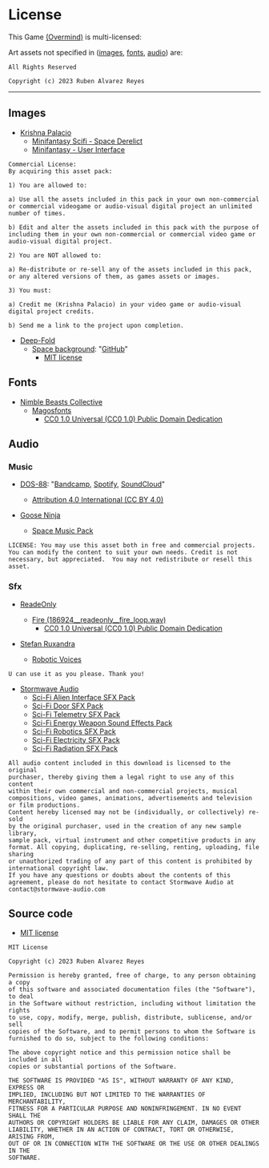 # License

This Game [(Overmind)](https://github.com/thisisnotruben/Overmind) is multi-licensed:

Art assets not specified in ([images](#images), [fonts](#fonts), [audio](#audio)) are:
```
All Rights Reserved

Copyright (c) 2023 Ruben Alvarez Reyes
```
___

## Images
- [Krishna Palacio](https://krishna-palacio.itch.io/)
	- [Minifantasy Scifi - Space Derelict](https://krishna-palacio.itch.io/minifantasy-scifi-space-derelict)
	- [Minifantasy - User Interface](https://krishna-palacio.itch.io/minifantasy-user-interface)
```
Commercial License:
By acquiring this asset pack:

1) You are allowed to:

a) Use all the assets included in this pack in your own non-commercial or commercial videogame or audio-visual digital project an unlimited number of times. 

b) Edit and alter the assets included in this pack with the purpose of including them in your own non-commercial or commercial video game or audio-visual digital project.

2) You are NOT allowed to:

a) Re-distribute or re-sell any of the assets included in this pack, or any altered versions of them, as games assets or images.

3) You must:

a) Credit me (Krishna Palacio) in your video game or audio-visual digital project credits.

b) Send me a link to the project upon completion.
```

- [Deep-Fold](https://deep-fold.itch.io/)
	- [Space background](https://deep-fold.itch.io/space-background-generator): "[GitHub](https://github.com/Deep-Fold/PixelSpace)"
		- [MIT license](https://opensource.org/licenses/MIT)

## Fonts

- [Nimble Beasts Collective](https://nimblebeastscollective.itch.io/)
	- [Magosfonts](https://nimblebeastscollective.itch.io/magosfonts)
		- [CC0 1.0 Universal (CC0 1.0) Public Domain Dedication](https://creativecommons.orgpublicdomain/zero/1.0/)

## Audio

### Music

- [DOS-88](https://www.youtube.com/@DOSEightyEight/featured): "[Bandcamp](https://dos88.bandcamp.com/), [Spotify](https://open.spotify.com/artist/38BQPdGxJDQ6G8gZ4EuZBH?si=lIHXqWyNSCCqh-cZ0qHMgA&nd=1), [SoundCloud](soundcloud.com/dos-88)"
	- [Attribution 4.0 International (CC BY 4.0)](https://creativecommons.org/licenses/by/4.0/)

- [Goose Ninja](https://gooseninja.itch.io/)
	- [Space Music Pack](https://gooseninja.itch.io/space-music-pack)
```
LICENSE: You may use this asset both in free and commercial projects. You can modify the content to suit your own needs. Credit is not necessary, but appreciated.  You may not redistribute or resell this asset.
```

### Sfx

- [ReadeOnly](https://freesound.org/people/ReadeOnly/)
	- [Fire (186924__readeonly__fire_loop.wav)](https://freesound.org/people/ReadeOnly/sounds/186924/)
		- [CC0 1.0 Universal (CC0 1.0)
Public Domain Dedication](https://creativecommons.org/publicdomain/zero/1.0/)

- [Stefan Ruxandra](https://fanestelaru.itch.io/)
	- [Robotic Voices](https://fanestelaru.itch.io/robotic-voices)
```
U can use it as you please. Thank you!
```

- [Stormwave Audio](https://www.stormwave-audio.com/)
	- [Sci-Fi Alien Interface SFX Pack](https://stormwave-audio.itch.io/sci-fi-alien-interface-sfx-pack)
	- [Sci-Fi Door SFX Pack](https://stormwave-audio.itch.io/sci-fi-door-pack)
	- [Sci-Fi Telemetry SFX Pack](https://stormwave-audio.itch.io/sci-fi-telemetry-sfx-pack)
	- [Sci-Fi Energy Weapon Sound Effects Pack](https://stormwave-audio.itch.io/sci-fi-energy-weapon-sound-effects-pack)
	- [Sci-Fi Robotics SFX Pack](https://stormwave-audio.itch.io/sci-fi-robotics-sfx-pack)
	- [Sci-Fi Electricity SFX Pack](https://stormwave-audio.itch.io/sci-fi-electricity-sfx-pack)
	- [Sci-Fi Radiation SFX Pack](https://stormwave-audio.itch.io/sci-fi-radiation-sfx-pack)

```
All audio content included in this download is licensed to the original 
purchaser, thereby giving them a legal right to use any of this content 
within their own commercial and non-commercial projects, musical 
compositions, video games, animations, advertisements and television 
or film productions.
Content hereby licensed may not be (individually, or collectively) re-sold 
by the original purchaser, used in the creation of any new sample library,
sample pack, virtual instrument and other competitive products in any 
format. All copying, duplicating, re-selling, renting, uploading, file sharing
or unauthorized trading of any part of this content is prohibited by 
international copyright law. 
If you have any questions or doubts about the contents of this 
agreement, please do not hesitate to contact Stormwave Audio at 
contact@stormwave-audio.com
```

## Source code

- [MIT license](https://opensource.org/licenses/MIT)
```
MIT License

Copyright (c) 2023 Ruben Alvarez Reyes

Permission is hereby granted, free of charge, to any person obtaining a copy
of this software and associated documentation files (the "Software"), to deal
in the Software without restriction, including without limitation the rights
to use, copy, modify, merge, publish, distribute, sublicense, and/or sell
copies of the Software, and to permit persons to whom the Software is
furnished to do so, subject to the following conditions:

The above copyright notice and this permission notice shall be included in all
copies or substantial portions of the Software.

THE SOFTWARE IS PROVIDED "AS IS", WITHOUT WARRANTY OF ANY KIND, EXPRESS OR
IMPLIED, INCLUDING BUT NOT LIMITED TO THE WARRANTIES OF MERCHANTABILITY,
FITNESS FOR A PARTICULAR PURPOSE AND NONINFRINGEMENT. IN NO EVENT SHALL THE
AUTHORS OR COPYRIGHT HOLDERS BE LIABLE FOR ANY CLAIM, DAMAGES OR OTHER
LIABILITY, WHETHER IN AN ACTION OF CONTRACT, TORT OR OTHERWISE, ARISING FROM,
OUT OF OR IN CONNECTION WITH THE SOFTWARE OR THE USE OR OTHER DEALINGS IN THE
SOFTWARE.
```
